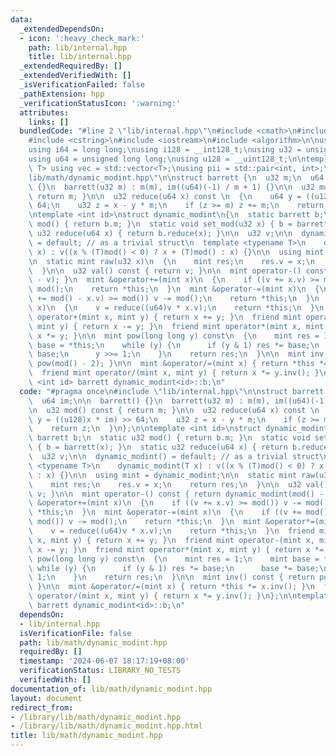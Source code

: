 ```yaml
---
data:
  _extendedDependsOn:
  - icon: ':heavy_check_mark:'
    path: lib/internal.hpp
    title: lib/internal.hpp
  _extendedRequiredBy: []
  _extendedVerifiedWith: []
  _isVerificationFailed: false
  _pathExtension: hpp
  _verificationStatusIcon: ':warning:'
  attributes:
    links: []
  bundledCode: "#line 2 \"lib/internal.hpp\"\n#include <cmath>\n#include <vector>\n\
    #include <cstring>\n#include <iostream>\n#include <algorithm>\n\nusing i32 = int;\n\
    using i64 = long long;\nusing i128 = __int128_t;\nusing u32 = unsigned int;\n\
    using u64 = unsigned long long;\nusing u128 = __uint128_t;\n\ntemplate<typename\
    \ T> using vec = std::vector<T>;\nusing pii = std::pair<int, int>;\n#line 3 \"\
    lib/math/dynamic_modint.hpp\"\n\nstruct barrett {\n  u32 m;\n  u64 im;\n\n  barrett()\
    \ {}\n  barrett(u32 m) : m(m), im((u64)(-1) / m + 1) {}\n\n  u32 mod() const {\
    \ return m; }\n\n  u32 reduce(u64 x) const \n  {\n    u64 y = ((u128)x * im) >>\
    \ 64;\n    u32 z = x - y * m;\n    if (z >= m) z += m;\n    return z;\n  }\n};\n\
    \ntemplate <int id>\nstruct dynamic_modint\n{\n  static barrett b;\n  static u32\
    \ mod() { return b.m; }\n  static void set_mod(u32 x) { b = barrett(x); }\n  static\
    \ u32 reduce(u64 x) { return b.reduce(x); }\n\n  u32 v;\n\n  dynamic_modint()\
    \ = default; // as a trivial struct\n  template <typename T>\n    dynamic_modint(T\
    \ x) : v((x % (T)mod() < 0) ? x + (T)mod() : x) {}\n\n  using mint = dynamic_modint;\n\
    \n  static mint raw(u32 x)\n  {\n    mint res;\n    res.v = x;\n    return res;\n\
    \  }\n\n  u32 val() const { return v; }\n\n  mint operator-() const { return dynamic_modint(mod()\
    \ - v); }\n  mint &operator+=(mint x)\n  {\n    if ((v += x.v) >= mod()) v -=\
    \ mod();\n    return *this;\n  }\n  mint &operator-=(mint x)\n  {\n    if ((v\
    \ += mod() - x.v) >= mod()) v -= mod();\n    return *this;\n  }\n  mint &operator*=(mint\
    \ x)\n  {\n    v = reduce((u64)v * x.v);\n    return *this;\n  }\n  friend mint\
    \ operator+(mint x, mint y) { return x += y; }\n  friend mint operator-(mint x,\
    \ mint y) { return x -= y; }\n  friend mint operator*(mint x, mint y) { return\
    \ x *= y; }\n\n  mint pow(long long y) const\n  {\n    mint res = 1;\n    mint\
    \ base = *this;\n    while (y) {\n      if (y & 1) res *= base;\n      base *=\
    \ base;\n      y >>= 1;\n    }\n    return res;\n  }\n\n  mint inv() const { return\
    \ pow(mod() - 2); }\n\n  mint &operator/=(mint x) { return *this *= x.inv(); }\n\
    \  friend mint operator/(mint x, mint y) { return x *= y.inv(); }\n};\n\ntemplate\
    \ <int id> barrett dynamic_modint<id>::b;\n"
  code: "#pragma once\n#include \"lib/internal.hpp\"\n\nstruct barrett {\n  u32 m;\n\
    \  u64 im;\n\n  barrett() {}\n  barrett(u32 m) : m(m), im((u64)(-1) / m + 1) {}\n\
    \n  u32 mod() const { return m; }\n\n  u32 reduce(u64 x) const \n  {\n    u64\
    \ y = ((u128)x * im) >> 64;\n    u32 z = x - y * m;\n    if (z >= m) z += m;\n\
    \    return z;\n  }\n};\n\ntemplate <int id>\nstruct dynamic_modint\n{\n  static\
    \ barrett b;\n  static u32 mod() { return b.m; }\n  static void set_mod(u32 x)\
    \ { b = barrett(x); }\n  static u32 reduce(u64 x) { return b.reduce(x); }\n\n\
    \  u32 v;\n\n  dynamic_modint() = default; // as a trivial struct\n  template\
    \ <typename T>\n    dynamic_modint(T x) : v((x % (T)mod() < 0) ? x + (T)mod()\
    \ : x) {}\n\n  using mint = dynamic_modint;\n\n  static mint raw(u32 x)\n  {\n\
    \    mint res;\n    res.v = x;\n    return res;\n  }\n\n  u32 val() const { return\
    \ v; }\n\n  mint operator-() const { return dynamic_modint(mod() - v); }\n  mint\
    \ &operator+=(mint x)\n  {\n    if ((v += x.v) >= mod()) v -= mod();\n    return\
    \ *this;\n  }\n  mint &operator-=(mint x)\n  {\n    if ((v += mod() - x.v) >=\
    \ mod()) v -= mod();\n    return *this;\n  }\n  mint &operator*=(mint x)\n  {\n\
    \    v = reduce((u64)v * x.v);\n    return *this;\n  }\n  friend mint operator+(mint\
    \ x, mint y) { return x += y; }\n  friend mint operator-(mint x, mint y) { return\
    \ x -= y; }\n  friend mint operator*(mint x, mint y) { return x *= y; }\n\n  mint\
    \ pow(long long y) const\n  {\n    mint res = 1;\n    mint base = *this;\n   \
    \ while (y) {\n      if (y & 1) res *= base;\n      base *= base;\n      y >>=\
    \ 1;\n    }\n    return res;\n  }\n\n  mint inv() const { return pow(mod() - 2);\
    \ }\n\n  mint &operator/=(mint x) { return *this *= x.inv(); }\n  friend mint\
    \ operator/(mint x, mint y) { return x *= y.inv(); }\n};\n\ntemplate <int id>\
    \ barrett dynamic_modint<id>::b;\n"
  dependsOn:
  - lib/internal.hpp
  isVerificationFile: false
  path: lib/math/dynamic_modint.hpp
  requiredBy: []
  timestamp: '2024-06-07 18:17:19+08:00'
  verificationStatus: LIBRARY_NO_TESTS
  verifiedWith: []
documentation_of: lib/math/dynamic_modint.hpp
layout: document
redirect_from:
- /library/lib/math/dynamic_modint.hpp
- /library/lib/math/dynamic_modint.hpp.html
title: lib/math/dynamic_modint.hpp
---
```

